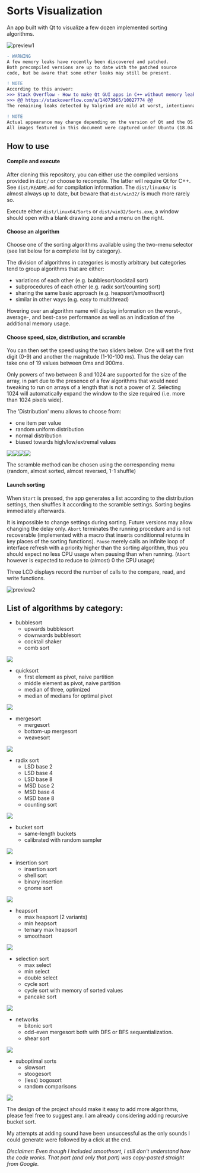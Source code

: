 # Sorts Visualization
An app built with Qt to visualize a few dozen implemented sorting algorithms.

![preview1](https://user-images.githubusercontent.com/58042063/69556308-cd33d200-0fa4-11ea-8d50-a9691932e909.png)


```diff
- WARNING
A few memory leaks have recently been discovered and patched.
Both precompiled versions are up to date with the patched source
code, but be aware that some other leaks may still be present.
```

```diff
! NOTE
According to this answer:
>>> Stack Overflow - How to make Qt GUI apps in C++ without memory leaks
>>> @@ https://stackoverflow.com/a/14073965/10027774 @@
The remaining leaks detected by Valgrind are mild at worst, intentionnal at best.
```

```diff
! NOTE
Actual appearance may change depending on the version of Qt and the OS.
All images featured in this document were captured under Ubuntu (18.04 or 20.04)
```


## How to use

#### Compile and execute

After cloning this repository, you can either use the compiled versions provided in `dist/` or choose to recompile. The latter will require Qt for C++.
See `dist/README.md` for compilation information.
The `dist/linux64/` is almost always up to date, but beware that `dist/win32/` is much more rarely so.

Execute either `dist/linux64/Sorts` or `dist/win32/Sorts.exe`, a window should open with a blank drawing zone and a menu on the right.

#### Choose an algorithm

Choose one of the sorting algorithms available using the two-menu selector (see list below for a complete list by category).

The division of algorithms in categories is mostly arbitrary but categories tend to group algorithms that are either:
- variations of each other (e.g. bubblesort/cocktail sort)
- subprocedures of each other (e.g. radix sort/counting sort)
- sharing the same basic approach (e.g. heapsort/smoothsort)
- similar in other ways (e.g. easy to multithread)

Hovering over an algorithm name will display information on the worst-, average-, and best-case performance as well as an indication of the additional memory usage.

#### Choose speed, size, distribution, and scramble

You can then set the speed using the two sliders below. One will set the first digit (0-9) and another the magnitude (1-10-100 ms). Thus the delay can take one of 19 values between 0ms and 900ms.

Only powers of two between 8 and 1024 are supported for the size of the array, in part due to the presence of a few algorithms that would need tweaking to run on arrays of a length that is not a power of 2. Selecting 1024 will automatically expand the window to the size required (i.e. more than 1024 pixels wide).

The 'Distribution' menu allows to choose from:
- one item per value
- random uniform distribution
- normal distribution
- biased towards high/low/extremal values

<img src="img/dist_regular.png"><img src="img/dist_uniform.png"><img src="img/dist_extremal.png"><img src="img/dist_high.png">

The scramble method can be chosen using the corresponding menu (random, almost sorted, almost reversed, 1-1 shuffle)

#### Launch sorting

When `Start` is pressed, the app generates a list according to the distribution settings, then shuffles it according to the scramble settings. Sorting begins immediately afterwards.

It is impossible to change settings during sorting. Future versions may allow changing the delay only. `Abort` terminates the running procedure and is not recoverable (implemented with a macro that inserts conditionnal returns in key places of the sorting functions). `Pause` merely calls an infinite loop of interface refresh with a priority higher than the sorting algorithm, thus you should expect no less CPU usage when pausing than when running. (`Abort` however is expected to reduce to (almost) 0 the CPU usage)

Three LCD displays record the number of calls to the compare, read, and write functions.

![preview2](https://user-images.githubusercontent.com/58042063/69555822-12a3cf80-0fa4-11ea-9cb6-78d90981062c.png)

## List of algorithms by category:

* bubblesort
    * upwards bubblesort
    * downwards bubblesort
    * cocktail shaker
    * comb sort

![](img/view_bubble.gif)

* quicksort
    * first element as pivot, naive partition
    * middle element as pivot, naive partition
    * median of three, optimized
    * median of medians for optimal pivot

![](img/view_quick.gif)

* mergesort
    * mergesort
    * bottom-up mergesort
    * weavesort

![](img/view_merge.gif)

* radix sort
    * LSD base 2
    * LSD base 4
    * LSD base 8
    * MSD base 2
    * MSD base 4
    * MSD base 8
    * counting sort

![](img/view_radix.gif)

* bucket sort
    * same-length buckets
    * calibrated with random sampler

![](img/view_bucket.gif)

* insertion sort
    * insertion sort
    * shell sort
    * binary insertion
    * gnome sort

![](img/view_shell.gif)

* heapsort
    * max heapsort (2 variants)
    * min heapsort
    * ternary max heapsort
    * smoothsort

![](img/view_heap.gif)

* selection sort
    * max select
    * min select
    * double select
    * cycle sort
    * cycle sort with memory of sorted values
    * pancake sort

![](img/view_select.gif)

* networks
    * bitonic sort
    * odd-even mergesort
    both with DFS or BFS sequentialization.
    * shear sort

![](img/view_bitonic.gif)

* suboptimal sorts
    * slowsort
    * stoogesort
    * (less) bogosort
    * random comparisons

![](img/view_bogo.gif)

The design of the project should make it easy to add more algorithms, please feel free to suggest any.
I am already considering adding recursive bucket sort.

My attempts at adding sound have been unsuccessful as the only sounds I could generate were followed by a click at the end.


_Disclaimer:_
_Even though I included smoothsort, I still don't understand how the code works. That part (and only that part) was copy-pasted straight from Google._
